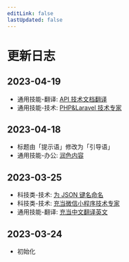 ```yaml
---
editLink: false
lastUpdated: false
---
```


# 更新日志

## 2023-04-19

- 通用技能-翻译: [API 技术文档翻译](general/translation.md#api-技术文档翻译)
- 通用技能-技术: [PHP&Laravel 技术专家](it/technology.md#phplaravel-技术专家)

## 2023-04-18

- 标题由「提示语」修改为「引导语」
- 通用技能-办公: [润色内容](general/office.md#润色内容)

## 2023-03-25

- 科技类-技术: [为 JSON 键名命名](it/technology.md#为-json-键名命名)
- 科技类-技术: [充当微信小程序技术专家](it/technology.md#充当微信小程序技术专家)
- 通用技能-翻译: [充当中文翻译英文](general/translation.md#充当中文翻译英文)

## 2023-03-24

- 初始化
